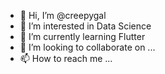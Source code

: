 - 👋 Hi, I’m @creepygal
- 👀 I’m interested in Data Science
- 🌱 I’m currently learning Flutter
- 💞️ I’m looking to collaborate on ...
- 📫 How to reach me ...

<!---
creepygal/creepygal is a ✨ special ✨ repository because its `README.md` (this file) appears on your GitHub profile.
You can click the Preview link to take a look at your changes.
--->

